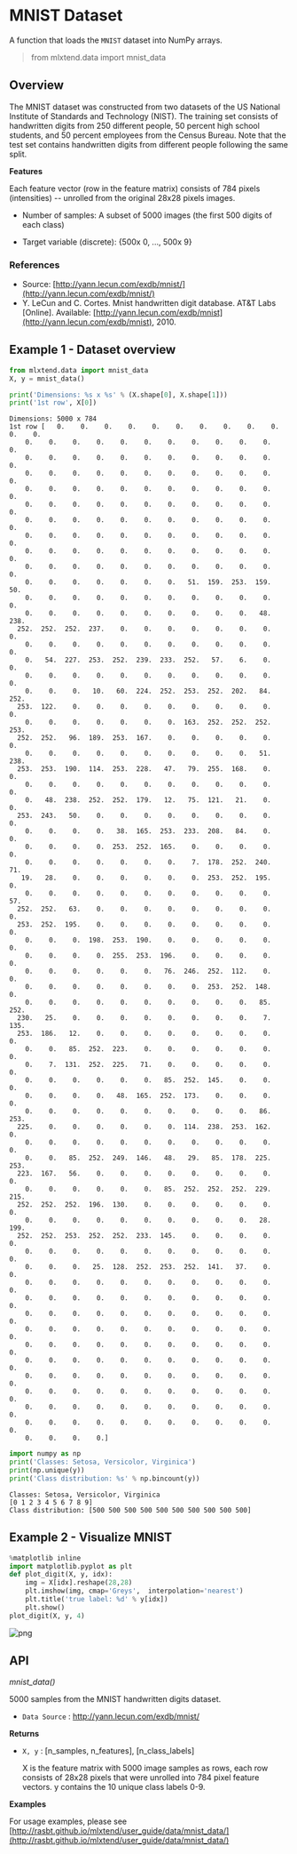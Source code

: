 # MNIST Dataset

A function that loads the `MNIST` dataset into NumPy arrays.

> from mlxtend.data import mnist_data

## Overview

The MNIST dataset was constructed from two datasets of the US National Institute of Standards and Technology (NIST). The training set consists of handwritten digits from 250 different people, 50 percent high school students, and 50 percent employees from the Census Bureau. Note that the test set contains handwritten digits from different people following the same split.



**Features**

Each feature vector (row in the feature matrix) consists of 784 pixels (intensities) -- unrolled from the original 28x28 pixels images.


- Number of samples: A subset of 5000 images (the first 500 digits of each class)


- Target variable (discrete): {500x 0, ..., 500x 9}


### References

- Source: [http://yann.lecun.com/exdb/mnist/](http://yann.lecun.com/exdb/mnist/)
- Y. LeCun and C. Cortes. Mnist handwritten digit database. AT&T Labs [Online]. Available: [http://yann.lecun.com/exdb/mnist](http://yann.lecun.com/exdb/mnist), 2010.


## Example 1 - Dataset overview


```python
from mlxtend.data import mnist_data
X, y = mnist_data()

print('Dimensions: %s x %s' % (X.shape[0], X.shape[1]))
print('1st row', X[0])
```

    Dimensions: 5000 x 784
    1st row [   0.    0.    0.    0.    0.    0.    0.    0.    0.    0.    0.    0.
        0.    0.    0.    0.    0.    0.    0.    0.    0.    0.    0.    0.
        0.    0.    0.    0.    0.    0.    0.    0.    0.    0.    0.    0.
        0.    0.    0.    0.    0.    0.    0.    0.    0.    0.    0.    0.
        0.    0.    0.    0.    0.    0.    0.    0.    0.    0.    0.    0.
        0.    0.    0.    0.    0.    0.    0.    0.    0.    0.    0.    0.
        0.    0.    0.    0.    0.    0.    0.    0.    0.    0.    0.    0.
        0.    0.    0.    0.    0.    0.    0.    0.    0.    0.    0.    0.
        0.    0.    0.    0.    0.    0.    0.    0.    0.    0.    0.    0.
        0.    0.    0.    0.    0.    0.    0.    0.    0.    0.    0.    0.
        0.    0.    0.    0.    0.    0.    0.   51.  159.  253.  159.   50.
        0.    0.    0.    0.    0.    0.    0.    0.    0.    0.    0.    0.
        0.    0.    0.    0.    0.    0.    0.    0.    0.    0.   48.  238.
      252.  252.  252.  237.    0.    0.    0.    0.    0.    0.    0.    0.
        0.    0.    0.    0.    0.    0.    0.    0.    0.    0.    0.    0.
        0.   54.  227.  253.  252.  239.  233.  252.   57.    6.    0.    0.
        0.    0.    0.    0.    0.    0.    0.    0.    0.    0.    0.    0.
        0.    0.    0.   10.   60.  224.  252.  253.  252.  202.   84.  252.
      253.  122.    0.    0.    0.    0.    0.    0.    0.    0.    0.    0.
        0.    0.    0.    0.    0.    0.    0.  163.  252.  252.  252.  253.
      252.  252.   96.  189.  253.  167.    0.    0.    0.    0.    0.    0.
        0.    0.    0.    0.    0.    0.    0.    0.    0.    0.   51.  238.
      253.  253.  190.  114.  253.  228.   47.   79.  255.  168.    0.    0.
        0.    0.    0.    0.    0.    0.    0.    0.    0.    0.    0.    0.
        0.   48.  238.  252.  252.  179.   12.   75.  121.   21.    0.    0.
      253.  243.   50.    0.    0.    0.    0.    0.    0.    0.    0.    0.
        0.    0.    0.    0.   38.  165.  253.  233.  208.   84.    0.    0.
        0.    0.    0.    0.  253.  252.  165.    0.    0.    0.    0.    0.
        0.    0.    0.    0.    0.    0.    0.    7.  178.  252.  240.   71.
       19.   28.    0.    0.    0.    0.    0.    0.  253.  252.  195.    0.
        0.    0.    0.    0.    0.    0.    0.    0.    0.    0.    0.   57.
      252.  252.   63.    0.    0.    0.    0.    0.    0.    0.    0.    0.
      253.  252.  195.    0.    0.    0.    0.    0.    0.    0.    0.    0.
        0.    0.    0.  198.  253.  190.    0.    0.    0.    0.    0.    0.
        0.    0.    0.    0.  255.  253.  196.    0.    0.    0.    0.    0.
        0.    0.    0.    0.    0.    0.   76.  246.  252.  112.    0.    0.
        0.    0.    0.    0.    0.    0.    0.    0.  253.  252.  148.    0.
        0.    0.    0.    0.    0.    0.    0.    0.    0.    0.   85.  252.
      230.   25.    0.    0.    0.    0.    0.    0.    0.    0.    7.  135.
      253.  186.   12.    0.    0.    0.    0.    0.    0.    0.    0.    0.
        0.    0.   85.  252.  223.    0.    0.    0.    0.    0.    0.    0.
        0.    7.  131.  252.  225.   71.    0.    0.    0.    0.    0.    0.
        0.    0.    0.    0.    0.    0.   85.  252.  145.    0.    0.    0.
        0.    0.    0.    0.   48.  165.  252.  173.    0.    0.    0.    0.
        0.    0.    0.    0.    0.    0.    0.    0.    0.    0.   86.  253.
      225.    0.    0.    0.    0.    0.    0.  114.  238.  253.  162.    0.
        0.    0.    0.    0.    0.    0.    0.    0.    0.    0.    0.    0.
        0.    0.   85.  252.  249.  146.   48.   29.   85.  178.  225.  253.
      223.  167.   56.    0.    0.    0.    0.    0.    0.    0.    0.    0.
        0.    0.    0.    0.    0.    0.   85.  252.  252.  252.  229.  215.
      252.  252.  252.  196.  130.    0.    0.    0.    0.    0.    0.    0.
        0.    0.    0.    0.    0.    0.    0.    0.    0.    0.   28.  199.
      252.  252.  253.  252.  252.  233.  145.    0.    0.    0.    0.    0.
        0.    0.    0.    0.    0.    0.    0.    0.    0.    0.    0.    0.
        0.    0.    0.   25.  128.  252.  253.  252.  141.   37.    0.    0.
        0.    0.    0.    0.    0.    0.    0.    0.    0.    0.    0.    0.
        0.    0.    0.    0.    0.    0.    0.    0.    0.    0.    0.    0.
        0.    0.    0.    0.    0.    0.    0.    0.    0.    0.    0.    0.
        0.    0.    0.    0.    0.    0.    0.    0.    0.    0.    0.    0.
        0.    0.    0.    0.    0.    0.    0.    0.    0.    0.    0.    0.
        0.    0.    0.    0.    0.    0.    0.    0.    0.    0.    0.    0.
        0.    0.    0.    0.    0.    0.    0.    0.    0.    0.    0.    0.
        0.    0.    0.    0.    0.    0.    0.    0.    0.    0.    0.    0.
        0.    0.    0.    0.    0.    0.    0.    0.    0.    0.    0.    0.
        0.    0.    0.    0.    0.    0.    0.    0.    0.    0.    0.    0.
        0.    0.    0.    0.]



```python
import numpy as np
print('Classes: Setosa, Versicolor, Virginica')
print(np.unique(y))
print('Class distribution: %s' % np.bincount(y))
```

    Classes: Setosa, Versicolor, Virginica
    [0 1 2 3 4 5 6 7 8 9]
    Class distribution: [500 500 500 500 500 500 500 500 500 500]


## Example 2 - Visualize MNIST


```python
%matplotlib inline
import matplotlib.pyplot as plt
def plot_digit(X, y, idx):
    img = X[idx].reshape(28,28)
    plt.imshow(img, cmap='Greys',  interpolation='nearest')
    plt.title('true label: %d' % y[idx])
    plt.show()
plot_digit(X, y, 4)       
```


![png](mnist_data_files/mnist_data_10_0.png)


## API


*mnist_data()*

5000 samples from the MNIST handwritten digits dataset.


- `Data Source` : http://yann.lecun.com/exdb/mnist/


**Returns**

- `X, y` : [n_samples, n_features], [n_class_labels]

    X is the feature matrix with 5000 image samples as rows,
    each row consists of 28x28 pixels that were unrolled into
    784 pixel feature vectors.
    y contains the 10 unique class labels 0-9.

**Examples**

For usage examples, please see
    [http://rasbt.github.io/mlxtend/user_guide/data/mnist_data/](http://rasbt.github.io/mlxtend/user_guide/data/mnist_data/)


